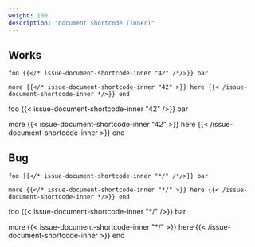 ```yaml
---
weight: 100
description: "document shortcode (inner)"
---
```


## Works

```
foo {{</* issue-document-shortcode-inner "42" /*/>}} bar
```

```
more {{</* issue-document-shortcode-inner "42" >}} here {{< /issue-document-shortcode-inner */>}} end
```


foo {{< issue-document-shortcode-inner "42" />}} bar

more {{< issue-document-shortcode-inner "42" >}} here {{< /issue-document-shortcode-inner >}} end


## Bug

```
foo {{</* issue-document-shortcode-inner "*/" /*/>}} bar
```

```
more {{</* issue-document-shortcode-inner "*/" >}} here {{< /issue-document-shortcode-inner */>}} end
```

foo {{< issue-document-shortcode-inner "*/" />}} bar

more {{< issue-document-shortcode-inner "*/" >}} here {{< /issue-document-shortcode-inner >}} end
